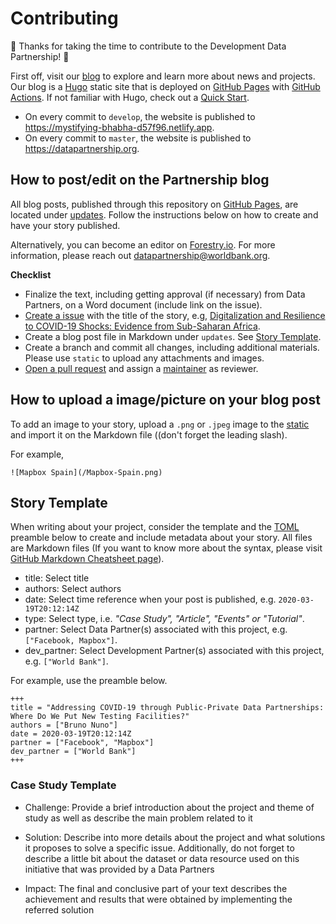 # Contributing

🎉 Thanks for taking the time to contribute to the Development Data Partnership! 🎉

First off, visit our [blog](https://datapartnership.org/updates/) to explore and learn more about news and projects. Our blog is a [Hugo](https://gohugo.io/) static site that is deployed on [GitHub Pages](https://pages.github.com) with [GitHub Actions](https://github.com/features/actions). If not familiar with Hugo, check out a [Quick Start](https://gohugo.io/getting-started/quick-start/).

- On every commit to `develop`, the website is published to https://mystifying-bhabha-d57f96.netlify.app.
- On every commit to `master`, the website is published to https://datapartnership.org.

## How to post/edit on the Partnership blog

All blog posts, published through this repository on [GitHub Pages](https://pages.github.com), are located under [updates](https://github.com/datapartnership/datapartnership.org/tree/master/content/updates). Follow the instructions below on how to create and have your story published.

Alternatively, you can become an editor on [Forestry.io](https://forestry.io/). For more information, please reach out [datapartnership@worldbank.org](mailto:datapartnership@worldbank.org).

**Checklist**

- Finalize the text, including getting approval (if necessary) from Data Partners, on a Word document (include link on the issue).
- [Create a issue](https://github.com/datapartnership/datapartnership.github.io/issues/new) with the title of the story, e.g,  [Digitalization and Resilience to COVID-19 Shocks: Evidence from Sub-Saharan Africa](https://github.com/datapartnership/datapartnership.github.io/issues/94).
- Create a blog post file in Markdown under `updates`. See [Story Template](#story-template).
- Create a branch and commit all changes, including additional materials. Please use `static` to upload any attachments and images.
- [Open a pull request](https://github.com/datapartnership/datapartnership.github.io/pulls) and assign a [maintainer](https://github.com/orgs/datapartnership/teams/maintainers) as reviewer.

## How to upload a image/picture on your blog post

To add an image to your story, upload a `.png` or `.jpeg` image to the [static](https://github.com/datapartnership/datapartnership.github.io/tree/master/static) and import it on the Markdown file ((don't forget the leading slash).

For example,

```{markdown}
![Mapbox Spain](/Mapbox-Spain.png)
```

## Story Template

When writing about your project, consider the template and the [TOML](https://toml.io/en/) preamble below to create and include metadata about your story. All files are Markdown files (If you want to know more about the syntax, please visit [GitHub Markdown Cheatsheet page](https://guides.github.com/features/mastering-markdown/)).

- title: Select title
- authors: Select authors
- date: Select time reference when your post is published, e.g. `2020-03-19T20:12:14Z`
- type: Select type, i.e. *"Case Study", "Article", "Events" or "Tutorial"*.
- partner: Select Data Partner(s) associated with this project, e.g. `["Facebook, Mapbox"]`.
- dev_partner: Select Development Partner(s) associated with this project, e.g. `["World Bank"]`.

For example, use the preamble below.

```{markdown}
+++
title = "Addressing COVID-19 through Public-Private Data Partnerships: Where Do We Put New Testing Facilities?"
authors = ["Bruno Nuno"]
date = 2020-03-19T20:12:14Z
partner = ["Facebook", "Mapbox"]
dev_partner = ["World Bank"]
+++
```

### Case Study Template

- Challenge: Provide a brief introduction about the project and theme of study as well as describe the main problem related to it

- Solution: Describe into more details about the project and what solutions it proposes to solve a specific issue. Additionally, do not forget to describe a little bit about the dataset or data resource used on this initiative that was provided by a Data Partners

- Impact: The final and conclusive part of your text describes the achievement and results that were obtained by implementing the referred solution